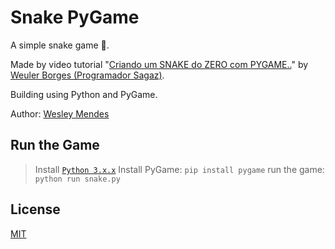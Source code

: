 # Snake PyGame

A simple snake game 🐍.

Made by video tutorial "[Criando um SNAKE do ZERO com PYGAME..](https://www.youtube.com/watch?v=H4TXHI9BRCQ)" by [Weuler Borges (Programador Sagaz)](https://github.com/filhoweuler).

Building using Python and PyGame.

Author: [Wesley Mendes](https://github.com/WesGtoX)

## Run the Game

>Install [`Python 3.x.x`](https://www.python.org/)
>Install PyGame: `pip install pygame`
>run the game: `python run snake.py`

## License ##

[MIT](LICENSE)